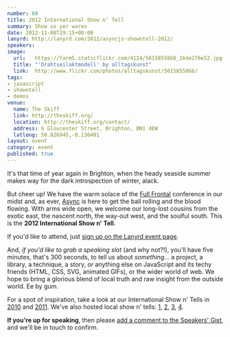 ```yaml
---
number: 60
title: 2012 International Show n' Tell
summary: Show us yer wares
date: 2012-11-08T19:15+00:00
lanyrd: http://lanyrd.com/2012/asyncjs-showntell-2012/
speakers:
image:
  url:   https://farm5.staticflickr.com/4124/5015855868_16de276e52.jpg
  title: "'Drahtseilaktmodell' by alltagskunst"
  link:  http://www.flickr.com/photos/alltagskunst/5015855868/
tags:
- javascript
- showntell
- demos
venue:
  name: The Skiff
  link: http://theskiff.org/
  location: http://theskiff.org/contact/
  address: 6 Gloucester Street, Brighton, BN1 4EW
  latlong: 50.826945,-0.136401
layout: event
category: event
published: true
---
```


It's that time of year again in Brighton, when the heady seaside summer makes way for the dark introspection of winter, alack.

But cheer up! We have the warm solace of the [Full Frontal][ff] conference in our midst and, as ever, [Async][async] is here to get the ball rolling and the blood flowing. With arms wide open, we welcome our long-lost cousins from the exotic east, the nascent north, the way-out west, and the soulful south. This is the **2012 International Show n' Tell**.

If you'd like to attend, just [sign up on the Lanyrd event page][event-lanyrd].

And, _if you'd like to grab a speaking slot_ (and why not?!), you'll have five minutes, that's 300 seconds, to tell us about _something_… a project, a library, a technique, a story, or anything else on JavaScript and its techy friends (HTML, CSS, SVG, animated GIFs), or the wider world of web. We hope to bring a glorious blend of local truth and raw insight from the outside world. Ee by gum.

For a spot of inspiration, take a look at our International Show n' Tells in [2010][showntell-2010] and [2011][showntell-2011]. We've also hosted local show n' tells: [1][birthday-2], [2][birthday-1], [3][showntell-2], [4][showntell-1].

**If you're up for speaking**, then please [add a comment to the Speakers' Gist][comments], and we'll be in touch to confirm.

[ff]: http://2012.full-frontal.org
[event-lanyrd]: http://lanyrd.com/2012/asyncjs-showntell-2012/
[comments]: https://gist.github.com/3858064

[async]: http://asyncjs.com
[showntell-1]: http://asyncjs.com/showntell/
[showntell-2]: http://asyncjs.com/showntell2/
[showntell-2010]: http://asyncjs.com/showntell3/
[birthday-1]: http://asyncjs.com/birthday/
[birthday-2]: http://asyncjs.com/birthday2/
[showntell-2011]: http://asyncjs.com/international2011/